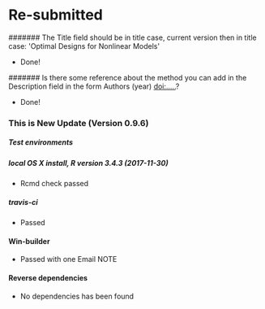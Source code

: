 # Re-submitted

####### The Title field should be in title case, current version then in title case: 'Optimal Designs for Nonlinear Models'
* Done!


####### Is there some reference about the method you can add in the Description field in the form Authors (year) <doi:.....>?
* Done!


### This is New Update (Version 0.9.6)
##### Test environments

##### local OS X install, R version 3.4.3 (2017-11-30)
* Rcmd check passed 

##### travis-ci 
* Passed

#### Win-builder
* Passed with one Email NOTE


#### Reverse dependencies
* No dependencies has been found






